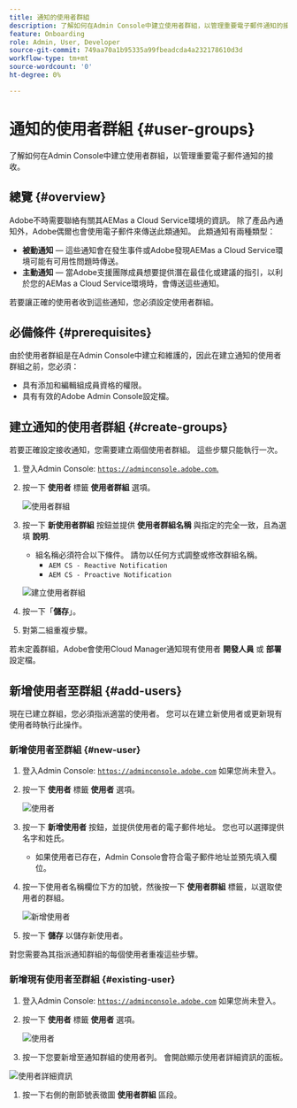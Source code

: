 ```yaml
---
title: 通知的使用者群組
description: 了解如何在Admin Console中建立使用者群組，以管理重要電子郵件通知的接收。
feature: Onboarding
role: Admin, User, Developer
source-git-commit: 749aa70a1b95335a99fbeadcda4a232178610d3d
workflow-type: tm+mt
source-wordcount: '0'
ht-degree: 0%

---
```



# 通知的使用者群組 {#user-groups}

了解如何在Admin Console中建立使用者群組，以管理重要電子郵件通知的接收。

## 總覽 {#overview}

Adobe不時需要聯絡有關其AEMas a Cloud Service環境的資訊。 除了產品內通知外，Adobe偶爾也會使用電子郵件來傳送此類通知。 此類通知有兩種類型：

* **被動通知**  — 這些通知會在發生事件或Adobe發現AEMas a Cloud Service環境可能有可用性問題時傳送。
* **主動通知**  — 當Adobe支援團隊成員想要提供潛在最佳化或建議的指引，以利於您的AEMas a Cloud Service環境時，會傳送這些通知。

若要讓正確的使用者收到這些通知，您必須設定使用者群組。

## 必備條件 {#prerequisites}

由於使用者群組是在Admin Console中建立和維護的，因此在建立通知的使用者群組之前，您必須：

* 具有添加和編輯組成員資格的權限。
* 具有有效的Adobe Admin Console設定檔。

## 建立通知的使用者群組 {#create-groups}

若要正確設定接收通知，您需要建立兩個使用者群組。 這些步驟只能執行一次。

1. 登入Admin Console: [`https://adminconsole.adobe.com`.](https://adminconsole.adobe.com)

1. 按一下 **使用者** 標籤 **使用者群組** 選項。

   ![使用者群組](assets/user-groups.png)

1. 按一下 **新使用者群組** 按鈕並提供 **使用者群組名稱** 與指定的完全一致，且為選填 **說明**.

   * 組名稱必須符合以下條件。 請勿以任何方式調整或修改群組名稱。
      * `AEM CS - Reactive Notification`
      * `AEM CS - Proactive Notification`

   ![建立使用者群組](assets/create-user-group.png)

1. 按一下「**儲存**」。

1. 對第二組重複步驟。

若未定義群組，Adobe會使用Cloud Manager通知現有使用者 **開發人員** 或 **部署** 設定檔。

## 新增使用者至群組 {#add-users}

現在已建立群組，您必須指派適當的使用者。 您可以在建立新使用者或更新現有使用者時執行此操作。

### 新增使用者至群組 {#new-user}

1. 登入Admin Console: [`https://adminconsole.adobe.com`](https://adminconsole.adobe.com) 如果您尚未登入。

1. 按一下 **使用者** 標籤 **使用者** 選項。

   ![使用者](assets/users.png)

1. 按一下 **新增使用者** 按鈕，並提供使用者的電子郵件地址。 您也可以選擇提供名字和姓氏。

   * 如果使用者已存在，Admin Console會符合電子郵件地址並預先填入欄位。

1. 按一下使用者名稱欄位下方的加號，然後按一下 **使用者群組** 標籤，以選取使用者的群組。

   ![新增使用者](assets/add-new-user.png)

1. 按一下 **儲存** 以儲存新使用者。

對您需要為其指派通知群組的每個使用者重複這些步驟。

### 新增現有使用者至群組 {#existing-user}

1. 登入Admin Console: [`https://adminconsole.adobe.com`](https://adminconsole.adobe.com) 如果您尚未登入。

1. 按一下 **使用者** 標籤 **使用者** 選項。

   ![使用者](assets/users.png)

1. 按一下您要新增至通知群組的使用者列。 會開啟顯示使用者詳細資訊的面板。

![使用者詳細資訊](assets/user-details.png)

1. 按一下右側的刪節號表徵圖 **使用者群組** 區段。